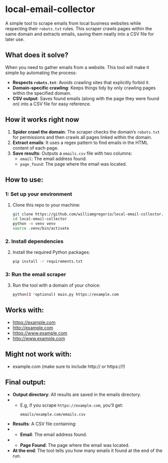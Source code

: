 # local-email-collector

A simple tool to scrape emails from local business websites while respecting their `robots.txt` rules. This scraper crawls pages within the same domain and extracts emails, saving them neatly into a CSV file for later use. 

## What does it solve?
When you need to gather emails from a website.
This tool will make it simple by automating the process:
- **Respects `robots.txt`**: Avoids crawling sites that explicitly forbid it.
- **Domain-specific crawling**: Keeps things tidy by only crawling pages within the specified domain.
- **CSV output**: Saves found emails (along with the page they were found on) into a CSV file for easy reference.
## How it works right now
1. **Spider crawl the domain**: The scraper checks the domain’s `robots.txt` for permissions and then crawls all pages linked within the domain.
2. **Extract emails**: It uses a regex pattern to find emails in the HTML content of each page.
3. **Save results**: Outputs a `emails.csv` file with two columns:
   - `email`: The email address found.
   - `page_found`: The page where the email was located.
## How to use:
### 1: Set up your environment
1. Clone this repo to your machine:
   ```bash
   git clone https://github.com/williamgregorio/local-email-collector.git
   cd local-email-collector
   python -m venv venv
   source .venv/bin/activate
   ```
### 2. Install dependencies
2. Install the required Python packages:
   ```bash
   pip install -r requirements.txt
   ```  
### 3: Run the email scraper
3. Run the tool with a domain of your choice:
    ```bash
    python(3 *optional) main.py https://example.com
    ```
## Works with:
- https://example.com
- http://example.com
- https://www.example.com
- http://www.example.com
## Might not work with:
- example.com (make sure to include http:// or https://!)
## Final output:
- **Output directory**: All results are saved in the emails directory.
- - E.g, if you scrape `https://example.com`, you’ll get:
    ```bash
    emails/example.com/emails.csv
    ```
- **Results**: A CSV file containing:
- - **Email**: The email address found.
- - **Page Found**: The page where the email was located.
- **At the end**: The tool tells you how many emails it found at the end of the run.
